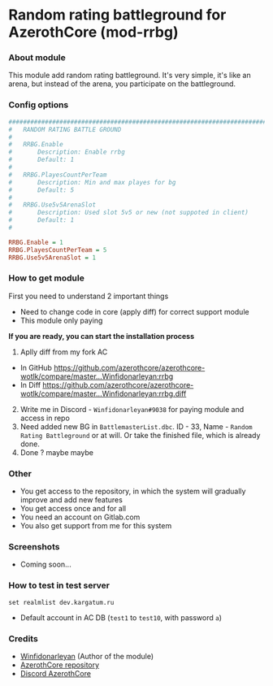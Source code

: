 # Random rating battleground for AzerothCore (mod-rrbg)

### About module
This module add random rating battleground. It's very simple, it's like an arena, but instead of the arena, you participate on the battleground.

### Config options
```ini
###################################################################################################
#   RANDOM RATING BATTLE GROUND
#   
#   RRBG.Enable
#       Description: Enable rrbg
#       Default: 1
#
#   RRBG.PlayesCountPerTeam
#       Description: Min and max playes for bg
#       Default: 5
#
#   RRBG.Use5v5ArenaSlot
#       Description: Used slot 5v5 or new (not suppoted in client)
#       Default: 1
#

RRBG.Enable = 1
RRBG.PlayesCountPerTeam = 5
RRBG.Use5v5ArenaSlot = 1
```

### How to get module
First you need to understand 2 important things
- Need to change code in core (apply diff) for correct support module
- This module only paying

**If you are ready, you can start the installation process**
1. Aplly diff from my fork AC
* In GitHub https://github.com/azerothcore/azerothcore-wotlk/compare/master...Winfidonarleyan:rrbg
* In Diff https://github.com/azerothcore/azerothcore-wotlk/compare/master...Winfidonarleyan:rrbg.diff
2. Write me in Discord - `Winfidonarleyan#9038` for paying module and access in repo
3. Need added new BG in `BattlemasterList.dbc`. ID - 33, Name - `Random Rating Battleground` or at will. Or take the finished file, which is already done.
4. Done ? maybe maybe

### Other
- You get access to the repository, in which the system will gradually improve and add new features
- You get access once and for all
- You need an account on Gitlab.com
- You also get support from me for this system

### Screenshots
- Coming soon...

### How to test in test server
```set realmlist dev.kargatum.ru```
- Default account in AC DB (`test1` to `test10`, with password `a`)

### Credits
- [Winfidonarleyan](https://github.com/Winfidonarleyan) (Author of the module)
- [AzerothCore repository](https://github.com/azerothcore/azerothcore-wotlk)
- [Discord AzerothCore](https://discord.gg/PaqQRkd)

